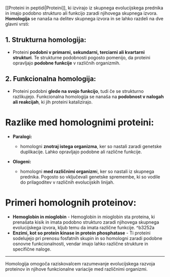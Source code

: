 [[Proteini in peptidi|Proteini]], ki izvirajo iz skupnega evolucijskega prednika in imajo podobno strukturo ali funkcijo zaradi njihovega skupnega izvora. **Homologija** se nanaša na delitev skupnega izvora in se lahko razdeli na dve glavni vrsti:

## 1. Strukturna homologija:

- Proteini **podobni v primarni, sekundarni, terciarni ali kvartarni strukturi**. Te strukturne podobnosti pogosto pomenijo, da proteini opravljajo **podobne funkcije** v različnih organizmih.

## 2. Funkcionalna homologija:

- Proteini podobni **glede na svojo funkcijo**, tudi če se strukturno razlikujejo. Funkcionalna homologija se nanaša na **podobnost v nalogah ali reakcijah**, ki jih proteini katalizirajo.

# Razlike med homolognimi proteini:

- **Paralogi:**
    
    - homologni **znotraj istega organizma**, ker so nastali zaradi genetske duplikacije. Lahko opravljajo podobne ali različne funkcije.
- **Ologeni:**
    
    - homologni **med različnimi organizm**i, ker so nastali iz skupnega prednika. Pogosto so vključevali genetske spremembe, ki so vodile do prilagoditev v različnih evolucijskih linijah.

# Primeri homolognih proteinov:

- **Hemoglobin in mioglobin** - Hemoglobin in mioglobin sta proteina, ki prenašata kisik in imata podobno strukturo zaradi njihovega skupnega evolucijskega izvora, kljub temu da imata različne funkcije. ^b3252a
- **Enzimi, kot so protein kinase in protein phosphatase** - Ti proteini sodelujejo pri prenosu fosfatnih skupin in so homologni zaradi podobne osnovne funkcionalnosti, vendar imajo lahko različne strukture in specifične naloge.

---

Homologija omogoča raziskovalcem razumevanje evolucijskega razvoja proteinov in njihove funkcionalne variacije med različnimi organizmi.